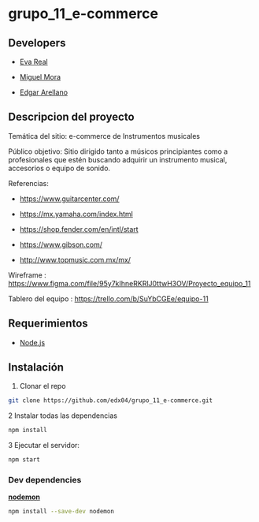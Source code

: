 # grupo_11_e-commerce

## Developers

* [Eva Real](https://github.com/EvaReal)

* [Miguel Mora](https://github.com/MiguelMora-bit)

* [Edgar Arellano](https://github.com/edx04)



## Descripcion del proyecto

Temática del sitio: e-commerce de Instrumentos musicales

Público objetivo: Sitio dirigido tanto a músicos principiantes como a profesionales que estén buscando adquirir un instrumento musical, accesorios o equipo de sonido. 

Referencias:

- https://www.guitarcenter.com/

- https://mx.yamaha.com/index.html

- https://shop.fender.com/en/intl/start

- https://www.gibson.com/

- http://www.topmusic.com.mx/mx/

Wireframe : https://www.figma.com/file/95y7kIhneRKRlJ0ttwH3OV/Proyecto_equipo_11

Tablero del equipo : https://trello.com/b/SuYbCGEe/equipo-11

## Requerimientos

- [Node.js](https://nodejs.org/) 

## Instalación

  1. Clonar el repo
   ```sh
   git clone https://github.com/edx04/grupo_11_e-commerce.git
   ```
  2 Instalar todas las dependencias
  ```sh
  npm install
  ```
   3 Ejecutar el servidor:
  ```sh
  npm start

  ```


### Dev dependencies

[**nodemon**](https://www.npmjs.com/package/nodemon)
```sh
npm install --save-dev nodemon
```
